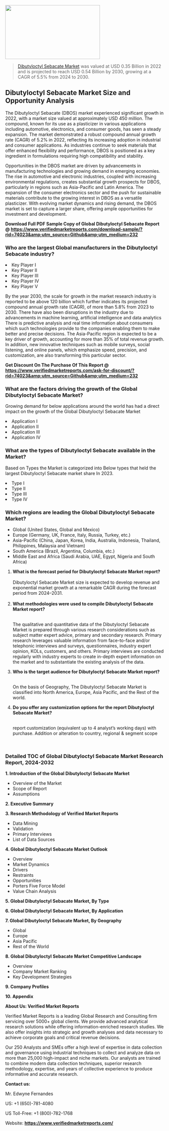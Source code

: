 <img src="https://ffe5etoiles.com/wp-content/uploads/2024/12/MST1-300x171.png" alt="" width="300" height="171" class="alignnone size-medium wp-image-20088" /><blockquote><p><p><a href="https://www.verifiedmarketreports.com/download-sample/?rid=74023&utm_source=Github&utm_medium=232" target="_blank">Dibutyloctyl Sebacate Market</a> was valued at USD 0.35 Billion in 2022 and is projected to reach USD 0.54 Billion by 2030, growing at a CAGR of 5.5% from 2024 to 2030.</p></blockquote><p><h2>Dibutyloctyl Sebacate Market Size and Opportunity Analysis</h2><p>The Dibutyloctyl Sebacate (DBOS) market experienced significant growth in 2022, with a market size valued at approximately USD 450 million. The compound, known for its use as a plasticizer in various applications including automotive, electronics, and consumer goods, has seen a steady expansion. The market demonstrated a robust compound annual growth rate (CAGR) of 5.2% in 2022, reflecting its increasing adoption in industrial and consumer applications. As industries continue to seek materials that offer enhanced flexibility and performance, DBOS is positioned as a key ingredient in formulations requiring high compatibility and stability.</p><p>Opportunities in the DBOS market are driven by advancements in manufacturing technologies and growing demand in emerging economies. The rise in automotive and electronic industries, coupled with increasing environmental regulations, creates substantial growth prospects for DBOS, particularly in regions such as Asia-Pacific and Latin America. The expansion of the consumer electronics sector and the push for sustainable materials contribute to the growing interest in DBOS as a versatile plasticizer. With evolving market dynamics and rising demand, the DBOS market is set to capture a larger share, offering ample opportunities for investment and development.</p></p><p class=""><strong>Download Full PDF Sample Copy of Global Dibutyloctyl Sebacate Report @ <a href="https://www.verifiedmarketreports.com/download-sample/?rid=74023&amp;utm_source=Github&amp;utm_medium=232" target="_blank">https://www.verifiedmarketreports.com/download-sample/?rid=74023&amp;utm_source=Github&amp;utm_medium=232</a></strong></p><h3 id="" class="">Who are the largest Global manufacturers in the Dibutyloctyl Sebacate industry?</h3><p><li>Key Player I</li><li> Key Player II</li><li> Key Player III</li><li> Key Player IV</li><li> Key Player V</li></p><div class=""><div class="" dir="" data-message-author-role="" data-message-id="" data-message-model-slug=""><div class=""><div class=""><div class=""><div class="" dir="" data-message-author-role="" data-message-id="" data-message-model-slug=""><div class=""><div class=""><p>By the year 2030, the scale for growth in the market research industry is reported to be above 120 billion which further indicates its projected compound annual growth rate (CAGR), of more than 5.8% from 2023 to 2030. There have also been disruptions in the industry due to advancements in machine learning, artificial intelligence and data analytics There is predictive analysis and real time information about consumers which such technologies provide to the companies enabling them to make better and precise decisions. The Asia-Pacific region is expected to be a key driver of growth, accounting for more than 35% of total revenue growth. In addition, new innovative techniques such as mobile surveys, social listening, and online panels, which emphasize speed, precision, and customization, are also transforming this particular sector.</p><p><strong>Get Discount On The Purchase Of This Report @&nbsp; <a href="https://www.verifiedmarketreports.com/ask-for-discount/?rid=74023&amp;utm_source=Github&amp;utm_medium=232" target="_blank">https://www.verifiedmarketreports.com/ask-for-discount/?rid=74023&amp;utm_source=Github&amp;utm_medium=232</a></strong></p></div></div></div></div></div></div></div></div><h3 id="" class="">What are the factors driving the growth of the Global Dibutyloctyl Sebacate Market?</h3><p id="" class="">Growing demand for below applications around the world has had a direct impact on the growth of the Global Dibutyloctyl Sebacate Market</p><p id="" class=""><li>Application I</li><li> Application II</li><li> Application III</li><li> Application IV</li></p><h3 id="" class="">What are the types of Dibutyloctyl Sebacate available in the Market?</h3><p id="" class="">Based on Types the Market is categorized into Below types that held the largest Dibutyloctyl Sebacate market share In 2023.</p><p id="" class=""><li>Type I</li><li> Type II</li><li> Type III</li><li> Type IV</li></p><h3 id="" class="">Which regions are leading the Global Dibutyloctyl Sebacate Market?</h3><ul><li>Global (United States, Global and Mexico)</li><li>Europe (Germany, UK, France, Italy, Russia, Turkey, etc.)</li><li>Asia-Pacific (China, Japan, Korea, India, Australia, Indonesia, Thailand, Philippines, Malaysia and Vietnam)</li><li>South America (Brazil, Argentina, Columbia, etc.)</li><li>Middle East and Africa (Saudi Arabia, UAE, Egypt, Nigeria and South Africa)</li></ul><p><ol><li><strong>What is the forecast period for Dibutyloctyl Sebacate Market report?<br /></strong><br /><span data-sheets-root="1" data-sheets-value="{&quot;1&quot;:2,&quot;2&quot;:&quot;XXXX size is expected to develop revenue and exponential market growth at a remarkable CAGR during the forecast period from 2024&ndash;2030.&quot;}" data-sheets-userformat="{&quot;2&quot;:12674,&quot;4&quot;:{&quot;1&quot;:2,&quot;2&quot;:16776960},&quot;10&quot;:2,&quot;11&quot;:0,&quot;15&quot;:&quot;Arial&quot;,&quot;16&quot;:12}">Dibutyloctyl Sebacate Market size is expected to develop revenue and exponential market growth at a remarkable CAGR during the forecast period from 2024&ndash;2031.</span><br /><br /></li><li><strong>What methodologies were used to compile Dibutyloctyl Sebacate Market report?<br /><br /></strong><p>The qualitative and quantitative data of the&nbsp;Dibutyloctyl Sebacate Market is prepared through various research considerations such as subject matter expert advice, primary and secondary research. Primary research leverages valuable information from face-to-face and/or telephonic interviews and surveys, questionnaires, industry expert opinion, KOLs, customers, and others. Primary interviews are conducted regularly with industry experts to create in-depth expert information on the market and to substantiate the existing analysis of the data.&nbsp;</p></li><li><strong>Who is the target audience for Dibutyloctyl Sebacate Market report?<br /><br /></strong><p>On the basis of Geography, The&nbsp;Dibutyloctyl Sebacate Market is classified into North America, Europe, Asia Pacific, and the Rest of the world.</p></li><li><strong>Do you offer any customization options for the report Dibutyloctyl Sebacate Market?<br /><br /></strong><p>report customization (equivalent up to 4 analyst&rsquo;s working days) with purchase. Addition or alteration to country, regional &amp; segment scope</p><p>&nbsp;</p></li></ol></p><h3 id="" class="">Detailed TOC of Global Dibutyloctyl Sebacate Market Research Report, 2024-2032</h3><p id="" class=""><strong>1. Introduction of the Global Dibutyloctyl Sebacate Market</strong></p><ul><li>Overview of the Market</li><li>Scope of Report</li><li>Assumptions</li></ul><p id="" class=""><strong>2. Executive Summary</strong></p><p id="" class=""><strong>3. Research Methodology of&nbsp;Verified Market Reports</strong></p><ul><li>Data Mining</li><li>Validation</li><li>Primary Interviews</li><li>List of Data Sources</li></ul><p id="" class=""><strong>4. Global Dibutyloctyl Sebacate Market Outlook</strong></p><ul><li>Overview</li><li>Market Dynamics</li><li>Drivers</li><li>Restraints</li><li>Opportunities</li><li>Porters Five Force Model</li><li>Value Chain Analysis</li></ul><p id="" class=""><strong>5. Global Dibutyloctyl Sebacate Market, By&nbsp;Type</strong></p><p id="" class=""><strong>6. Global Dibutyloctyl Sebacate Market, By Application</strong></p><p id="" class=""><strong>7. Global Dibutyloctyl Sebacate Market, By Geography</strong></p><ul><li>Global</li><li>Europe</li><li>Asia Pacific</li><li>Rest of the World</li></ul><p id="" class=""><strong>8. Global Dibutyloctyl Sebacate Market Competitive Landscape</strong></p><ul><li>Overview</li><li>Company Market Ranking</li><li>Key Development Strategies</li></ul><p id="" class=""><strong>9. Company Profiles</strong></p><p id="" class=""><strong>10. Appendix</strong></p><p id="" class=""><strong>About Us: Verified Market Reports</strong></p><p id="" class="">Verified Market Reports is a leading Global Research and Consulting firm servicing over 5000+ global clients. We provide advanced analytical research solutions while offering information-enriched research studies. We also offer insights into strategic and growth analyses and data necessary to achieve corporate goals and critical revenue decisions.</p><p id="" class="">Our 250 Analysts and SMEs offer a high level of expertise in data collection and governance using industrial techniques to collect and analyze data on more than 25,000 high-impact and niche markets. Our analysts are trained to combine modern data collection techniques, superior research methodology, expertise, and years of collective experience to produce informative and accurate research.</p><p id="" class=""><strong>Contact us:</strong></p><p id="" class="">Mr. Edwyne Fernandes</p><p id="" class="">US: +1 (650)-781-4080</p><p id="" class="">US Toll-Free: +1 (800)-782-1768</p><p id="" class="">Website: <a target="" data-test-app-aware-link=""><strong>https://www.verifiedmarketreports.com/</strong></a></p>
